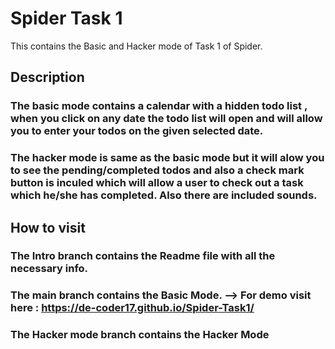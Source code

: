# Spider Task 1

This contains the Basic and Hacker mode of Task 1 of Spider.

## Description

### The basic mode contains a calendar with a hidden todo list , when you click on any date the todo list will open and will allow you to enter your todos on the given selected date.

### The hacker mode is same as the basic mode but it will alow you to see the pending/completed todos and also a check mark button is inculed which will allow a user to check out a task which he/she has completed. Also there are included sounds.

## How to visit
 
 ### The Intro branch contains the Readme file with all the necessary info.
 
 
 ### The main branch contains the Basic Mode. --> For demo visit here : https://de-coder17.github.io/Spider-Task1/
 
 ### The Hacker mode branch contains the Hacker Mode








